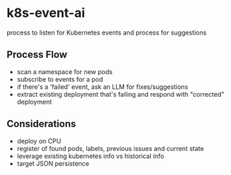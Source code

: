 # k8s-event-ai
process to listen for Kubernetes events and process for suggestions

## Process Flow
- scan a namespace for new pods
- subscribe to events for a pod
- if there's a 'failed' event, ask an LLM for fixes/suggestions
- extract existing deployment that's failing and respond with "corrected" deployment

## Considerations
- deploy on CPU
- register of found pods, labels, previous issues and current state
- leverage existing kubernetes info vs historical info
- target JSON persistence
